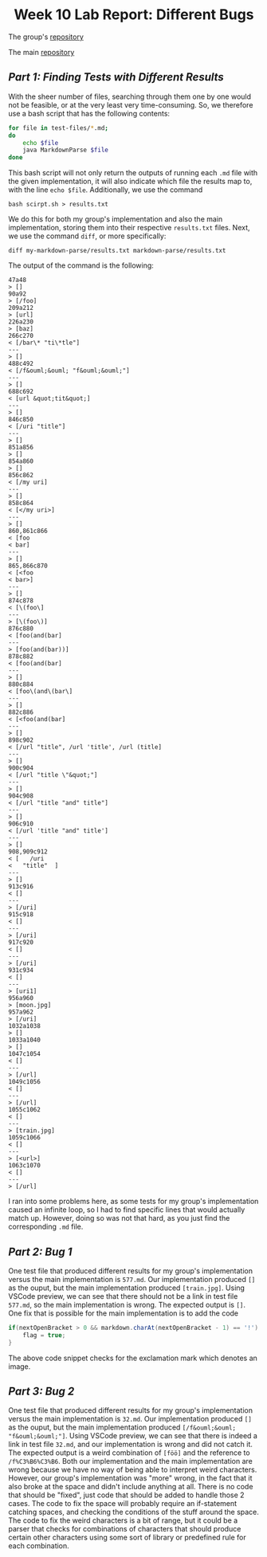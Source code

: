 <h1 align = "center">
Week 10 Lab Report: Different Bugs
</h1>

The group's [repository](https://github.com/henryzhang03/my-markdown-parse)

The main [repository](https://github.com/ucsd-cse15l-w22/markdown-parse)

## *Part 1: Finding Tests with Different Results*
With the sheer number of files, searching through them one by one would not be feasible, or at the very least very time-consuming. So, we therefore use a bash script that has the following contents:

```sh
for file in test-files/*.md;
do
    echo $file
    java MarkdownParse $file
done
```

This bash script will not only return the outputs of running each `.md` file with the given implementation, it will also indicate which file the results map to, with the line `echo $file`. Additionally, we use the command

```
bash scirpt.sh > results.txt
```

We do this for both my group's implementation and also the main implementation, storing them into their respective `results.txt` files. Next, we use the command `diff`, or more specifically:

 ```
diff my-markdown-parse/results.txt markdown-parse/results.txt
 ```

The output of the command is the following:

```
47a48
> []
90a92
> [/foo]
209a212
> [url]
226a230
> [baz]
266c270
< [/bar\* "ti\*tle"]
---
> []
488c492
< [/f&ouml;&ouml; "f&ouml;&ouml;"]
---
> []
688c692
< [url &quot;tit&quot;]
---
> []
846c850
< [/uri "title"]
---
> []
851a856
> []
854a860
> []
856c862
< [/my uri]
---
> []
858c864
< [</my uri>]
---
> []
860,861c866
< [foo
< bar]
---
> []
865,866c870
< [<foo
< bar>]
---
> []
874c878
< [\(foo\]
---
> [\(foo\)]
876c880
< [foo(and(bar]
---
> [foo(and(bar))]
878c882
< [foo(and(bar]
---
> []
880c884
< [foo\(and\(bar\]
---
> []
882c886
< [<foo(and(bar]
---
> []
898c902
< [/url "title", /url 'title', /url (title]
---
> []
900c904
< [/url "title \"&quot;"]
---
> []
904c908
< [/url "title "and" title"]
---
> []
906c910
< [/url 'title "and" title']
---
> []
908,909c912
< [   /uri
<   "title"  ]
---
> []
913c916
< []
---
> [/uri]
915c918
< []
---
> [/uri]
917c920
< []
---
> [/uri]
931c934
< []
---
> [uri1]
956a960
> [moon.jpg]
957a962
> [/uri]
1032a1038
> []
1033a1040
> []
1047c1054
< []
---
> [/url]
1049c1056
< []
---
> [/url]
1055c1062
< []
---
> [train.jpg]
1059c1066
< []
---
> [<url>]
1063c1070
< []
---
> [/url]
```
I ran into some problems here, as some tests for my group's implementation caused an infinite loop, so I had to find specific lines that would actually match up. However, doing so was not that hard, as you just find the corresponding `.md` file.

## *Part 2: Bug 1*

One test file that produced different results for my group's implementation versus the main implementation is `577.md`. Our implementation produced `[]` as the ouput, but the main implementation produced `[train.jpg]`. Using VSCode preview, we can see that there should not be a link in test file `577.md`, so the main implementation is wrong. The expected output is `[]`. One fix that is possible for the main implementation is to add the code

```java
if(nextOpenBracket > 0 && markdown.charAt(nextOpenBracket - 1) == '!') {
    flag = true;
}
```

The above code snippet checks for the exclamation mark which denotes an image.

## *Part 3: Bug 2*

One test file that produced different results for my group's implementation versus the main implementation is `32.md`. Our implementation produced `[]` as the ouput, but the main implementation produced `[/f&ouml;&ouml; "f&ouml;&ouml;"]`. Using VSCode preview, we can see that there is indeed a link in test file `32.md`, and our implementation is wrong and did not catch it. The expected output is a weird combination of `[föö]` and the reference to `/f%C3%B6%C3%B6`. Both our implementation and the main implementation are wrong because we have no way of being able to interpret weird characters. However, our group's implementation was "more" wrong, in the fact that it also broke at the space and didn't include anything at all. There is no code that should be "fixed", just code that should be added to handle those 2 cases. The code to fix the space will probably require an if-statement catching spaces, and checking the conditions of the stuff around the space. The code to fix the weird characters is a bit of range, but it could be a parser that checks for combinations of characters that should produce certain other characters using some sort of library or predefined rule for each combination.